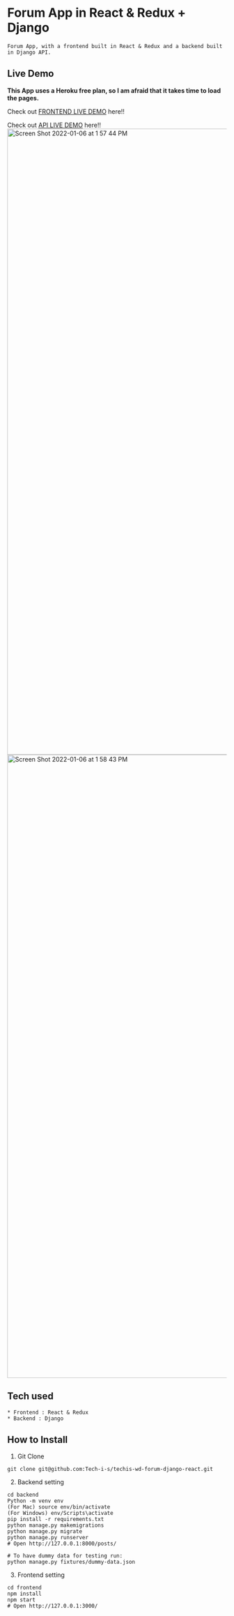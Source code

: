 # Forum App in React & Redux + Django

```
Forum App, with a frontend built in React & Redux and a backend built in Django API.
```

## Live Demo

**This App uses a Heroku free plan, so I am afraid that it takes time to load the pages.**

Check out [FRONTEND LIVE DEMO](https://teashop-frontend.herokuapp.com/) here!!

Check out [API LIVE DEMO](https://forum-prod-api.herokuapp.com/) here!!
<img width="1436" alt="Screen Shot 2022-01-06 at 1 57 44 PM" src="https://user-images.githubusercontent.com/94192905/148436316-917a4f9f-aa16-4d9a-9ccd-bb12b5893529.png">
<img width="1430" alt="Screen Shot 2022-01-06 at 1 58 43 PM" src="https://user-images.githubusercontent.com/94192905/148436439-93e4a953-2977-4a39-b774-210b88ad1e5b.png">




## Tech used

```
* Frontend : React & Redux
* Backend : Django
```

## How to Install

1. Git Clone

```
git clone git@github.com:Tech-i-s/techis-wd-forum-django-react.git
```

2. Backend setting

```
cd backend
Python -m venv env
(For Mac) source env/bin/activate
(For Windows) env/Scripts\activate
pip install -r requirements.txt
python manage.py makemigrations
python manage.py migrate
python manage.py runserver
# Open http://127.0.0.1:8000/posts/

# To have dummy data for testing run:
python manage.py fixtures/dummy-data.json
```

3. Frontend setting

```
cd frontend
npm install
npm start
# Open http://127.0.0.1:3000/
```
